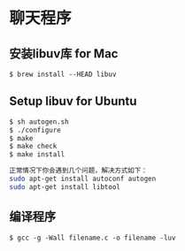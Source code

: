 # 聊天程序

## 安装libuv库 for Mac

`$ brew install --HEAD libuv`


## Setup libuv for Ubuntu

``` sh
$ sh autogen.sh
$ ./configure
$ make
$ make check
$ make install

正常情况下你会遇到几个问题，解决方式如下：
sudo apt-get install autoconf autogen
sudo apt-get install libtool

```

## 编译程序




`$ gcc -g -Wall filename.c -o filename -luv`